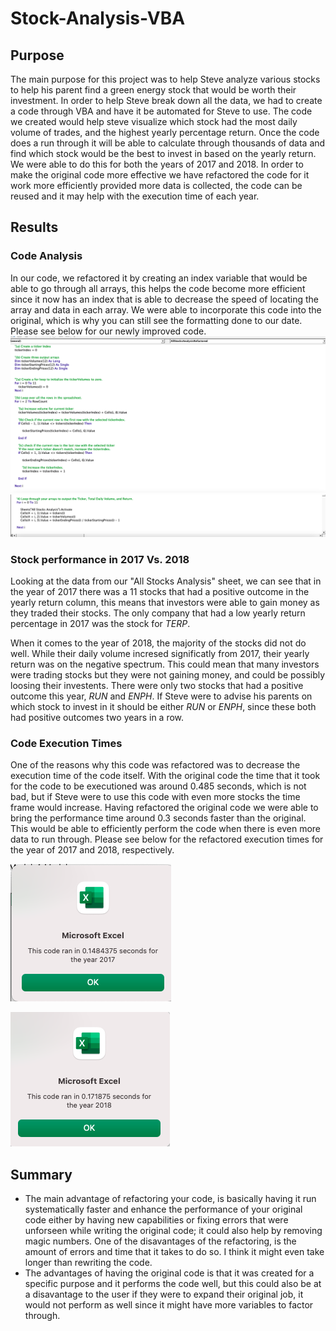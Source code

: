 # Stock-Analysis-VBA
## Purpose 
The main purpose for this project was to help Steve analyze various stocks to help his parent find a green energy stock that would be worth their investment. In order to help Steve break down all the data, we had to create a code through VBA and have it be automated for Steve to use. The code we created would help steve visualize which stock had the most daily volume of trades, and the highest yearly percentage return. Once the code does a run through it will be able to calculate through thousands of data and find which stock would be the best to invest in based on the yearly return. We were able to do this for both the years of 2017 and 2018. 
In order to make the original code more effective we have refactored the code for it work more efficiently provided more data is collected, the code can be reused and it may help with the execution time of each year. 
## Results 
### Code Analysis
In our code, we refactored it by creating an index variable that would be able to go through all arrays, this helps the code become more efficient since it now has an index that is able to decrease the speed of locating the array and data in each array. We were able to incorporate this code into the original, which is why you can still see the formatting done to our date. Please see below for our newly improved code. 
![Resources/VBA_Challenge_Code.png](https://github.com/Mparra14/Stock-Analysis/blob/main/Resources/VBA-Challenge_Code.png)
![Resources/VBA_Challenge_Code II.png](https://github.com/Mparra14/Stock-Analysis/blob/main/Resources/VBA_Challenge_%20Code%20II.png)
### Stock performance in 2017 Vs. 2018
Looking at the data from our "All Stocks Analysis" sheet, we can see that in the year of 2017 there was a 11 stocks that had a positive outcome in the yearly return column, this means that investors were able to gain money as they traded their stocks. The only company that had a low yearly return percentage in 2017 was the stock for *TERP*. 

When it comes to the year of 2018, the majority of the stocks did not do well. While their daily volume incresed significatly from 2017, their yearly return was on the negative spectrum. This could mean that many investors were trading stocks but they were not gaining money, and could be possibly loosing their investents. There were only two stocks that had a positive outcome this year, *RUN* and *ENPH*. If Steve were to advise his parents on which stock to invest in it should be either *RUN* or *ENPH*, since these both had positive outcomes two years in a row. 
### Code Execution Times
One of the reasons why this code was refactored was to decrease the execution time of the code itself. With the original code the time that it took for the code to be  executioned was around 0.485 seconds, which is not bad, but if Steve were to use this code with even more stocks the time frame would increase. Having refactored the original code we were able to bring the performance time around 0.3 seconds faster than the original. This would be able to efficiently perform the code when there is even more data to run through. Please see below for the refactored execution times for the year of 2017 and 2018, respectively.

![VBA_Challenge_2017](https://github.com/Mparra14/Stock-Analysis/blob/main/Resources/VBA_Challenge_%202017.png)

![VBA_Challenge_2018](https://github.com/Mparra14/Stock-Analysis/blob/main/Resources/VBA_Challenge_%202018.png)

## Summary
* The main advantage of refactoring your code, is basically having it run systematically faster and enhance the performance of your original code either by having new capabilities or fixing errors that were unforseen while writing the original code; it could also help by removing magic numbers. One of the disavantages of the refactoring, is the amount of errors and time that it takes to do so. I think it might even take longer than rewriting the code. 
* The advantages of having the original code is that it was created for a specific purpose and it performs the code well, but this could also be at a disavantage to the user if they were to expand their original job, it would not perform as well since it might have more variables to factor through. 
